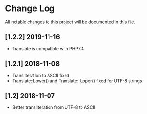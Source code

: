 # Change Log
All notable changes to this project will be documented in this file.

## [1.2.2] 2019-11-16
- Translate is compatible with PHP7.4

## [1.2.1] 2018-11-08
- Transliteration to ASCII fixed
- Translate::Lower() and Translate::Upper() fixed for UTF-8 strings

## [1.2] 2018-11-07
- Better transliteration from UTF-8 to ASCII
